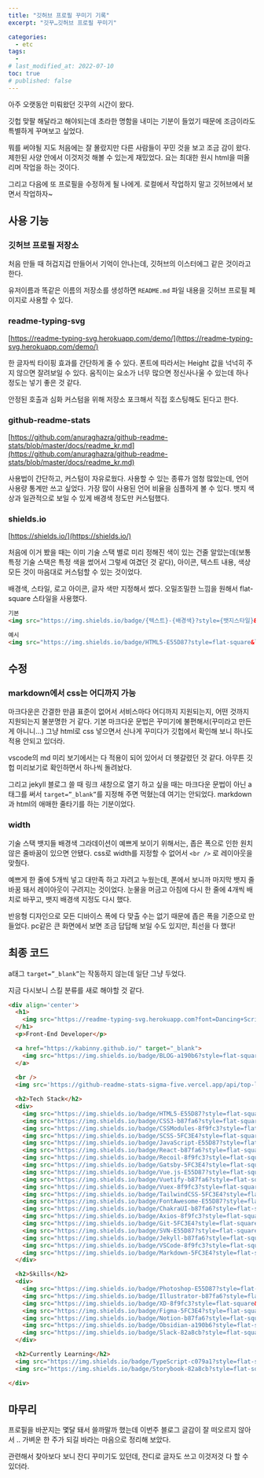 ```yaml
---
title: "깃허브 프로필 꾸미기 기록"
excerpt: "깃꾸…깃허브 프로필 꾸미기"

categories:
  - etc
tags:
  -
# last_modified_at: 2022-07-10
toc: true
# published: false
---
```


아주 오랫동안 미뤄왔던 깃꾸의 시간이 왔다.

깃헙 맞팔 해달라고 해야되는데 초라한 명함을 내미는 기분이 들었기 때문에 조금이라도 특별하게 꾸며보고 싶었다.

뭐를 써야될 지도 처음에는 잘 몰랐지만 다른 사람들이 꾸민 것을 보고 조금 감이 왔다. 제한된 사양 안에서 이것저것 해볼 수 있는게 재밌었다. 요는 최대한 원시 html을 떠올리며 작업을 하는 것이다.

그리고 다음에 또 프로필을 수정하게 될 나에게. 로컬에서 작업하지 말고 깃허브에서 보면서 작업하자~

## 사용 기능

### 깃허브 프로필 저장소

처음 만들 때 허겁지겁 만들어서 기억이 안나는데, 깃허브의 이스터에그 같은 것이라고 한다.

유저이름과 똑같은 이름의 저장소를 생성하면 `README.md` 파일 내용을 깃허브 프로필 페이지로 사용할 수 있다.

### readme-typing-svg

[https://readme-typing-svg.herokuapp.com/demo/](https://readme-typing-svg.herokuapp.com/demo/)

한 글자씩 타이핑 효과를 간단하게 줄 수 있다. 폰트에 따라서는 Height 값을 넉넉히 주지 않으면 잘려보일 수 있다. 움직이는 요소가 너무 많으면 정신사나울 수 있는데 하나 정도는 넣기 좋은 것 같다.

안정된 호출과 심화 커스텀을 위해 저장소 포크해서 직접 호스팅해도 된다고 한다.

### github-readme-stats

[https://github.com/anuraghazra/github-readme-stats/blob/master/docs/readme_kr.md](https://github.com/anuraghazra/github-readme-stats/blob/master/docs/readme_kr.md)

사용법이 간단하고, 커스텀이 자유로웠다. 사용할 수 있는 종류가 엄청 많았는데, 언어 사용량 통계만 쓰고 싶었다. 가장 많이 사용된 언어 비율을 심플하게 볼 수 있다. 뱃지 색상과 일관적으로 보일 수 있게 배경색 정도만 커스텀했다.

### shields.io

[https://shields.io/](https://shields.io/)

처음에 이거 봤을 때는 이미 기술 스택 별로 미리 정해진 색이 있는 건줄 알았는데(보통 특정 기술 스택은 특정 색을 썼어서 그렇세 여겼던 것 같다), 아이콘, 텍스트 내용, 색상 모든 것이 마음대로 커스텀할 수 있는 것이었다.

배경색, 스타일, 로고 아이콘, 글자 색만 지정해서 썼다. 오밀조밀한 느낌을 원해서 flat-square 스타일을 사용했다.

```markdown
기본
<img src="https://img.shields.io/badge/{텍스트}-{배경색}?style={뱃지스타일}&logo={아이콘이름}&logoColor={로고색}"/>

예시
<img src="https://img.shields.io/badge/HTML5-E55D87?style=flat-square&logo=HTML5&logoColor=white"/>
```

## 수정

### markdown에서 css는 어디까지 가능

마크다운은 간결한 만큼 표준이 없어서 서비스마다 어디까지 지원되는지, 어떤 것까지 지원되는지 불분명한 거 같다. 기본 마크다운 문법은 꾸미기에 불편해서(꾸미라고 만든게 아니니…) 그냥 html로 css 넣으면서 신나게 꾸미다가 깃헙에서 확인해 보니 하나도 적용 안되고 있더라.

vscode의 md 미리 보기에서는 다 적용이 되어 있어서 더 헷갈렸던 것 같다. 아무튼 깃헙 미리보기로 확인하면서 하나씩 돌려놨다.

그리고 jekyll 블로그 쓸 때 링크 새창으로 열기 하고 싶을 때는 마크다운 문법이 아닌 a 태그를 써서 `target=”_blank”`를 지정해 주면 먹혔는데 여기는 안되었다. markdown과 html의 애매한 줄타기를 하는 기분이었다.

### width

기술 스택 뱃지들 배경색 그라데이션이 예쁘게 보이기 위해서는, 좁은 폭으로 인한 원치 않은 줄바꿈이 있으면 안됐다. css로 width를 지정할 수 없어서 `<br />` 로 레이아웃을 맞췄다.

예쁘게 한 줄에 5개씩 넣고 대만족 하고 자려고 누웠는데, 폰에서 보니까 마지막 뱃지 줄바꿈 돼서 레이아웃이 구려지는 것이었다. 눈물을 머금고 아침에 다시 한 줄에 4개씩 배치로 바꾸고, 뱃지 배경색 지정도 다시 했다.

반응형 디자인으로 모든 디바이스 폭에 다 맞출 수는 없기 때문에 좁은 폭을 기준으로 만들었다. pc같은 큰 화면에서 보면 조금 답답해 보일 수도 있지만, 최선을 다 했다!

## 최종 코드

a태그 `target=”_blank”`는 작동하지 않는데 일단 그냥 두었다.

지금 다시보니 스킬 분류를 새로 해야할 것 같다.

```markdown
<div align='center'>
  <h1> 
    <img src="https://readme-typing-svg.herokuapp.com?font=Dancing+Script&color=a190b6&size=50&height=80&vCenter=true&center=true&pause=1000&lines=Hi,+I'm+Kabin!" alt="Typing SVG" />
  </h1>
  <p>Front-End Developer</p>

  <a href="https://kabinny.github.io/" target="_blank">
    <img src="https://img.shields.io/badge/BLOG-a190b6?style=flat-square&logo=Github&logoColor=white"/>
  </a>
  
  <br />
  <img src='https://github-readme-stats-sigma-five.vercel.app/api/top-langs/?username=kabinny&layout=compact&bg_color=30,E55D87,5FC3E4&title_color=fff&text_color=fff' alt='Most Used Languages' />

  <h2>Tech Stack</h2>
  <div>
    <img src="https://img.shields.io/badge/HTML5-E55D87?style=flat-square&logo=HTML5&logoColor=white"/>
    <img src="https://img.shields.io/badge/CSS3-b87fa6?style=flat-square&logo=CSS3&logoColor=white"/>
    <img src="https://img.shields.io/badge/CSSModules-8f9fc3?style=flat-square&logo=CSSModules&logoColor=white"/>
    <img src="https://img.shields.io/badge/SCSS-5FC3E4?style=flat-square&logo=Sass&logoColor=white"/> <br />
    <img src="https://img.shields.io/badge/JavaScript-E55D87?style=flat-square&logo=JavaScript&logoColor=white"/>
    <img src="https://img.shields.io/badge/React-b87fa6?style=flat-square&logo=React&logoColor=white"/>
    <img src="https://img.shields.io/badge/Recoil-8f9fc3?style=flat-square&logo=React&logoColor=white"/>
    <img src="https://img.shields.io/badge/Gatsby-5FC3E4?style=flat-square&logo=Gatsby&logoColor=white"/>  <br />
    <img src="https://img.shields.io/badge/Vue.js-E55D87?style=flat-square&logo=Vue.js&logoColor=white"/>
    <img src="https://img.shields.io/badge/Vuetify-b87fa6?style=flat-square&logo=Vuetify&logoColor=white"/> 
    <img src="https://img.shields.io/badge/Vuex-8f9fc3?style=flat-square&logo=Vue.js&logoColor=white"/>
    <img src="https://img.shields.io/badge/TailwindCSS-5FC3E4?style=flat-square&logo=TailwindCSS&logoColor=white"/> <br />
    <img src="https://img.shields.io/badge/FontAwesome-E55D87?style=flat-square&logo=FontAwesome&logoColor=white"/> 
    <img src="https://img.shields.io/badge/ChakraUI-b87fa6?style=flat-square&logo=ChakraUI&logoColor=white"/>
    <img src="https://img.shields.io/badge/Axios-8f9fc3?style=flat-square&logo=Axios&logoColor=white"/>
    <img src="https://img.shields.io/badge/Git-5FC3E4?style=flat-square&logo=Git&logoColor=white"/> <br />
    <img src="https://img.shields.io/badge/SVN-E55D87?style=flat-square&logo=Subversion&logoColor=white"/> 
    <img src="https://img.shields.io/badge/Jekyll-b87fa6?style=flat-square&logo=Jekyll&logoColor=white"/>
    <img src="https://img.shields.io/badge/VSCode-8f9fc3?style=flat-square&logo=VisualStudioCode&logoColor=white"/>
    <img src="https://img.shields.io/badge/Markdown-5FC3E4?style=flat-square&logo=Markdown&logoColor=white"/>
  </div>

  <h2>Skills</h2>
  <div>
    <img src="https://img.shields.io/badge/Photoshop-E55D87?style=flat-square&logo=AdobePhotoshop&logoColor=white"/>
    <img src="https://img.shields.io/badge/Illustrator-b87fa6?style=flat-square&logo=AdobeIllustrator&logoColor=white"/>
    <img src="https://img.shields.io/badge/XD-8f9fc3?style=flat-square&logo=AdobeXD&logoColor=white"/>
    <img src="https://img.shields.io/badge/Figma-5FC3E4?style=flat-square&logo=Figma&logoColor=white"/> <br />
    <img src="https://img.shields.io/badge/Notion-b87fa6?style=flat-square&logo=Notion&logoColor=white"/> 
    <img src="https://img.shields.io/badge/Obsidian-a190b6?style=flat-square&logo=Obsidian&logoColor=white"/>
    <img src="https://img.shields.io/badge/Slack-82a8cb?style=flat-square&logo=Slack&logoColor=white"/>
  </div>

  <h2>Currently Learning</h2>
  <img src="https://img.shields.io/badge/TypeScript-c079a1?style=flat-square&logo=TypeScript&logoColor=white"/>
  <img src="https://img.shields.io/badge/Storybook-82a8cb?style=flat-square&logo=Storybook&logoColor=white"/>

</div>
```

## 마무리

프로필을 바꾼지는 몇달 돼서 쓸까말까 했는데 이번주 블로그 글감이 잘 떠오르지 않아서 .. 가벼운 한 주가 되길 바라는 마음으로 정리해 보았다.

관련해서 찾아보다 보니 잔디 꾸미기도 있던데, 잔디로 글자도 쓰고 이것저것 다 할 수 있더라.
